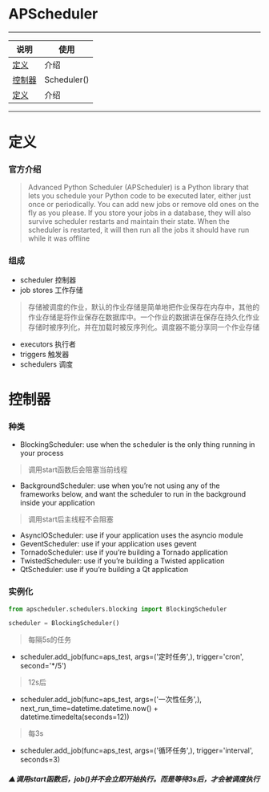 # APScheduler
---
说明|使用
---|---
[定义](#定义)|介绍
[控制器](#控制器)| Scheduler()
[定义](#定义)|介绍

---

# 定义
### 官方介绍
> Advanced Python Scheduler (APScheduler) is a Python library that lets you schedule your Python code to be executed later, either just once or periodically. You can add new jobs or remove old ones on the fly as you please. If you store your jobs in a database, they will also survive scheduler restarts and maintain their state. When the scheduler is restarted, it will then run all the jobs it should have run while it was offline
### 组成
* scheduler 控制器
* job stores 工作存储
> 存储被调度的作业，默认的作业存储是简单地把作业保存在内存中，其他的作业存储是将作业保存在数据库中。一个作业的数据讲在保存在持久化作业存储时被序列化，并在加载时被反序列化。调度器不能分享同一个作业存储
* executors 执行者
* triggers 触发器
* schedulers 调度

# 控制器
### 种类
* BlockingScheduler: use when the scheduler is the only thing running in your process
> 调用start函数后会阻塞当前线程
* BackgroundScheduler: use when you’re not using any of the frameworks below, and want the scheduler to run in the background inside your application
> 调用start后主线程不会阻塞
* AsyncIOScheduler: use if your application uses the asyncio module
* GeventScheduler: use if your application uses gevent
* TornadoScheduler: use if you’re building a Tornado application
* TwistedScheduler: use if you’re building a Twisted application
* QtScheduler: use if you’re building a Qt application
### 实例化
```python
from apscheduler.schedulers.blocking import BlockingScheduler

scheduler = BlockingScheduler()
```
> 每隔5s的任务
* scheduler.add_job(func=aps_test, args=('定时任务',), trigger='cron', second='*/5')
> 12s后
* scheduler.add_job(func=aps_test, args=('一次性任务',), next_run_time=datetime.datetime.now() + datetime.timedelta(seconds=12))
> 每3s
* scheduler.add_job(func=aps_test, args=('循环任务',), trigger='interval', seconds=3)
##### ▲调用start函数后，job()并不会立即开始执行。而是等待3s后，才会被调度执行
